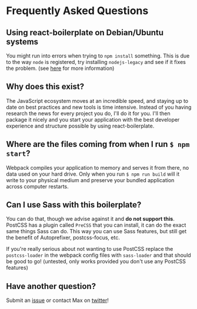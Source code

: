 # Frequently Asked Questions

## Using react-boilerplate on Debian/Ubuntu systems

You might run into errors when trying to `npm install` something. This is due to the way `node` is registered, try installing `nodejs-legacy` and see if it fixes the problem. (see [here](http://plaidzooks.tumblr.com/post/36894116867/using-nodejs-on-debianubuntu-systems) for more information)

## Why does this exist?

The JavaScript ecosystem moves at an incredible speed, and staying up to date on best practices and new tools is time intensive. Instead of you having research the news for every project you do, I'll do it for you. I'll then package it nicely and you start your application with the best developer experience and structure possible by using react-boilerplate.

## Where are the files coming from when I run `$ npm start`?

Webpack compiles your application to memory and serves it from there, no data used on your hard drive. Only when you run `$ npm run build` will it write to your physical medium and preserve your bundled application across computer restarts.

## Can I use Sass with this boilerplate?

You can do that, though we advise against it and **do not support this**. PostCSS has a plugin called `PreCSS` that you can install, it can do the exact same things Sass can do. This way you can use Sass features, but still get the benefit of Autoprefixer, postcss-focus, etc.

If you're really serious about not wanting to use PostCSS replace the `postcss-loader` in the webpack config files with `sass-loader` and that should be good to go! (untested, only works provided you don't use any PostCSS features)

## Have another question?

Submit an [issue](https://github.com/mxstbr/react-boilerplate/issues) or contact Max on [twitter](https://twitter.com/mxstbr)!
